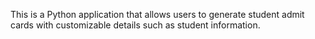 This is a Python application that allows users to generate student admit cards with customizable details such as student information.
